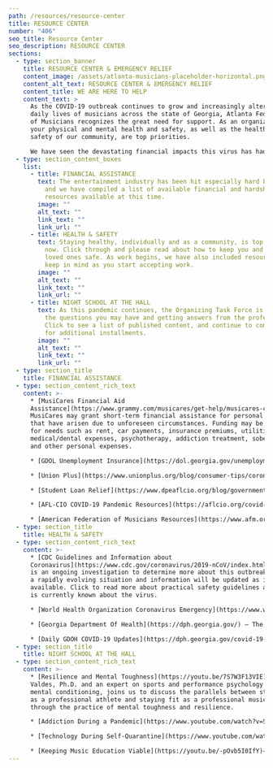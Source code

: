 ```yaml
---
path: /resources/resource-center
title: RESOURCE CENTER
number: "406"
seo_title: Resource Center
seo_description: RESOURCE CENTER
sections:
  - type: section_banner
    title: RESOURCE CENTER & EMERGENCY RELIEF
    content_image: /assets/atlanta-musicians-placeholder-horizontal.png
    content_alt_text: RESOURCE CENTER & EMERGENCY RELIEF
    content_title: WE ARE HERE TO HELP
    content_text: >
      As the COVID-19 outbreak continues to grow and increasingly alter the
      daily lives of musicians across the state of Georgia, Atlanta Federation
      of Musicians recognizes the great need for support. As an organization,
      your physical and mental health and safety, as well as the health and
      safety of our community, are top priorities.

      We have seen the devastating financial impacts this virus has had on the arts, creating an industry-wide work stoppage across the country. Below, we have assembled some resources and references for musicians, union and non-union, to reach out to for assistance.
  - type: section_content_boxes
    list:
      - title: FINANCIAL ASSISTANCE
        text: The entertainment industry has been hit especially hard by this pandemic,
          and we have compiled a list of available financial and hardship
          resources available at this time.
        image: ""
        alt_text: ""
        link_text: ""
        link_url: ""
      - title: HEALTH & SAFETY
        text: Staying healthy, individually and as a community, is top priority right
          now. Click through and please read about how to keep you and your
          loved ones safe. As work begins, we have also included resources to
          keep in mind as you start accepting work.
        image: ""
        alt_text: ""
        link_text: ""
        link_url: ""
      - title: NIGHT SCHOOL AT THE HALL
        text: As this pandemic continues, the Organizing Task Force is continuing to ask
          the questions you may have and getting answers from the professionals.
          Click to see a list of published content, and continue to come back
          for additional installments.
        image: ""
        alt_text: ""
        link_text: ""
        link_url: ""
  - type: section_title
    title: FINANCIAL ASSISTANCE
  - type: section_content_rich_text
    content: >-
      * [MusiCares Financial Aid
      Assistance](https://www.grammy.com/musicares/get-help/musicares-coronavirus-relief-fund)–
      MusiCares may grant short-term financial assistance for personal needs
      that have arisen due to unforeseen circumstances. Funding may be awarded
      for needs such as rent, car payments, insurance premiums, utilities,
      medical/dental expenses, psychotherapy, addiction treatment, sober living,
      and other personal expenses.

      * [GDOL Unemployment Insurance](https://dol.georgia.gov/unemployment-benefits)– For those who qualify for regular Unemployment Insurance (UI) or other assistance programs, fill out the standard application, answering as many questions as applicable.

      * [Union Plus](https://www.unionplus.org/blog/consumer-tips/coronavirus-covid-19-resources)– Participants in our Union Plus Mortgage, Credit Card, Personal Loan or supplemental insurance programs may be eligible for additional hardship assistance through our Mortgage Assistance Program or other Union Plus hardship assistance programs.

      * [Student Loan Relief](https://www.dpeaflcio.org/blog/government-relief-for-federal-student-loans-during-the-covid-19-pandemic)– Eligible federal student loans include Department of Education direct loans (direct subsidized and unsubsidized loans, direct PLUS Loans and direct consolidation loans), as well as Federal Perkins Loans and Federal Family Education Loans (FFEL) owned by the government.

      * [AFL-CIO COVID-19 Pandemic Resources](https://aflcio.org/covid-19)– The AFL-CIO has compiled a list of relevant links for workers across all industries to health, safety, financial, and labor related organizations.

      * [American Federation of Musicians Resources](https://www.afm.org/covid-19/)– AFM is calling for immediate action to provide economic relief including expanding unemployment benefits and an immediate moratorium on evictions, foreclosures, and utility shut-offs.
  - type: section_title
    title: HEALTH & SAFETY
  - type: section_content_rich_text
    content: >-
      * [CDC Guidelines and Information about
      Coronavirus](https://www.cdc.gov/coronavirus/2019-nCoV/index.html) – There
      is an ongoing investigation to determine more about this outbreak. This is
      a rapidly evolving situation and information will be updated as it becomes
      available. Click to read more about practical safety guidelines and what
      is currently known about the virus.

      * [World Health Organization Coronavirus Emergency](https://www.who.int/emergencies/diseases/novel-coronavirus-2019) – This is the emergency page created by the WHO with rolling updates and advisories regarding the COVID-19 pandemic. Check back regularly for updates as they are announced.

      * [Georgia Department Of Health](https://dph.georgia.gov/) – The Georgia Department of Public Health (DPH) is the lead agency in preventing disease, injury and disability; promoting health and well-being; and preparing for and responding to disasters from a health perspective.

      * [Daily GDOH COVID-19 Updates](https://dph.georgia.gov/covid-19-daily-status-report) – Tracking for information on the total number tested in the State of GA, total confirmed COVID-19 cases (tested positive), ICU admissions, hospitalizations, and deaths attributed to COVID-19.
  - type: section_title
    title: NIGHT SCHOOL AT THE HALL
  - type: section_content_rich_text
    content: >-
      * [Resilience and Mental Toughness](https://youtu.be/7S7W3F13VIE)– Luis
      Valdes, Ph.D. and an expert on sports and performance psychology and
      mental conditioning, joins us to discuss the parallels between staying fit
      as a professional athlete and staying fit as a professional musician
      through the practice of mental toughness and resilience.

      * [Addiction During a Pandemic](https://www.youtube.com/watch?v=Spo4KnsmAMQ&t=13s)– Steve Harris, a licensed clinical social worker, psychotherapist, and certified sex addiction therapist, joins us to discuss some adaptation techniques needed for addiction recovery during the COVID-19 pandemic, leaving us with three key pieces of advice: be creative, be connected, and ask for help.

      * [Technology During Self-Quarantine](https://www.youtube.com/watch?v=hx3-YWS3CjQ&t=107s)– Matthew Kaminski, Mike Burton, Kent Morris, and Henny Tha Bizness join moderator Brandon Bush to discuss strategies for how to stay connected, creative, and musically active during the self-quarantine. Matthew Kaminski, best known as the Braves Organist, shares his experiences of live streaming and teaching while in isolation. Saxophonist, producer, and songwriter Mike Burton discusses his successes recording remotely. Kent Morris, a seasoned live sound engineer and Lead Broadcaster at In Touch Ministries, shares tips for maximizing audio quality during internet streaming. Hit record producer, songwriter, professor and youtuber Henny Tha Bizness talks tips on iOS apps and essential gear for staying connected.

      * [Keeping Music Education Viable](https://youtu.be/-pOvb5I0IfY)– We brought together a panel of three music education leaders from the Atlanta community to discuss how best to keep music lessons a viable business during this COVID-19 crisis. Looking at the uncertainty that awaits so many educators next school year, Kerren Berz from the Galloway School, Jeanne Carere of Carere Music, and Averil Taylor from the Atlanta Music Project come together to discuss what they have implemented to continue lessons and successfully keep their music education businesses running, proactively planning for changing circumstances as we move into the fall.
---
```

